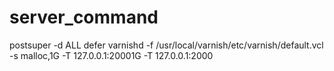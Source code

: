 server_command
==============

postsuper -d ALL defer
varnishd -f /usr/local/varnish/etc/varnish/default.vcl -s malloc,1G -T 127.0.0.1:20001G -T 127.0.0.1:2000
